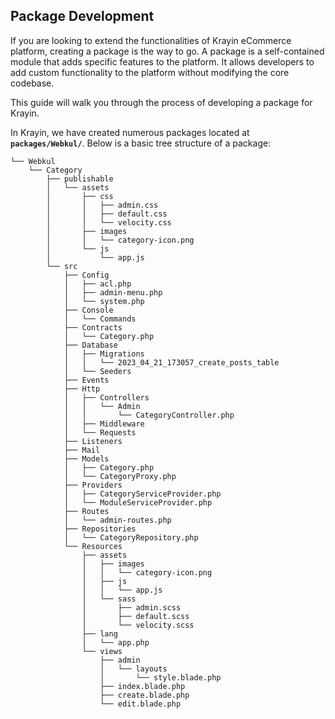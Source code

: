 ## Package Development

If you are looking to extend the functionalities of Krayin eCommerce platform, creating a package is the way to go. A package is a self-contained module that adds specific features to the platform. It allows developers to add custom functionality to the platform without modifying the core codebase.

This guide will walk you through the process of developing a package for Krayin.

In Krayin, we have created numerous packages located at **`packages/Webkul/`**. Below is a basic tree structure of a package:

~~~directory-structure
└── Webkul
    └── Category
        ├── publishable
        │   └── assets
        │       ├── css
        │       │   ├── admin.css
        │       │   ├── default.css
        │       │   └── velocity.css
        │       ├── images
        │       │   └── category-icon.png
        │       └── js
        │           └── app.js
        └── src
            ├── Config
            │   ├── acl.php
            │   ├── admin-menu.php
            │   └── system.php
            ├── Console
            │   └── Commands
            ├── Contracts
            │   └── Category.php
            ├── Database
            │   ├── Migrations
            │   │   └── 2023_04_21_173057_create_posts_table
            │   └── Seeders
            ├── Events
            ├── Http
            │   ├── Controllers
            │   │   └── Admin
            │   │       └── CategoryController.php
            │   ├── Middleware
            │   └── Requests
            ├── Listeners
            ├── Mail
            ├── Models
            │   ├── Category.php
            │   └── CategoryProxy.php
            ├── Providers
            │   ├── CategoryServiceProvider.php
            │   └── ModuleServiceProvider.php
            ├── Routes
            │   └── admin-routes.php
            ├── Repositories
            │   └── CategoryRepository.php
            └── Resources
                ├── assets
                │   ├── images
                │   │   └── category-icon.png
                │   ├── js
                │   │   └── app.js
                │   └── sass
                │       ├── admin.scss
                │       ├── default.scss
                │       └── velocity.scss
                ├── lang
                │   └── app.php
                └── views
                    ├── admin
                    │   └── layouts
                    │       └── style.blade.php
                    ├── index.blade.php
                    ├── create.blade.php
                    └── edit.blade.php
~~~